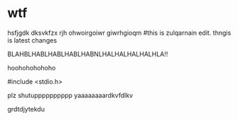 # wtf

hsfjgdk
dksvkfzx
rjh ohwoirgoiwr giwrhgioqm
#this is zulqarnain edit. thngis is latest changes

BLAHBLHABLHABLHABLHABNLHALHALHALHALHLA!!

hoohohohohoho

#include <stdio.h>

plz shutupppppppppp yaaaaaaaardkvfdlkv

grdtdjytekdu